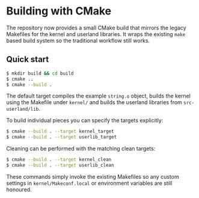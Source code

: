 # Building with CMake

The repository now provides a small CMake build that mirrors the legacy
Makefiles for the kernel and userland libraries.  It wraps the existing
`make` based build system so the traditional workflow still works.

## Quick start

```bash
$ mkdir build && cd build
$ cmake ..
$ cmake --build .
```

The default target compiles the example `string.o` object, builds the
kernel using the Makefile under `kernel/` and builds the userland
libraries from `src-userland/lib`.

To build individual pieces you can specify the targets explicitly:

```bash
$ cmake --build . --target kernel_target
$ cmake --build . --target userlib_target
```

Cleaning can be performed with the matching clean targets:

```bash
$ cmake --build . --target kernel_clean
$ cmake --build . --target userlib_clean
```

These commands simply invoke the existing Makefiles so any custom
settings in `kernel/Makeconf.local` or environment variables are still
honoured.

